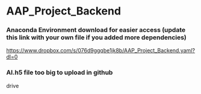 # AAP_Project_Backend

### Anaconda Environment download for easier access (update this link with your own file if you added more dependencies)
https://www.dropbox.com/s/076d9ggqbe1jk8b/AAP_Project_Backend.yaml?dl=0

### AI.h5 file too big to upload in github
drive

